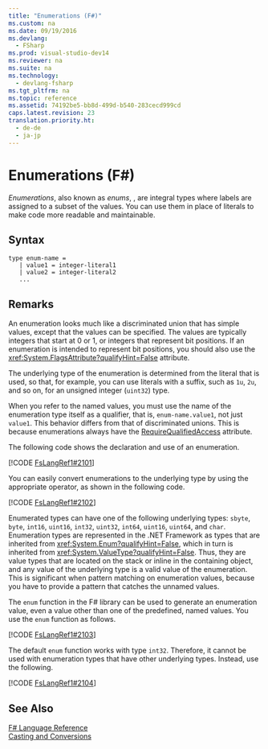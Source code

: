 ```yaml
---
title: "Enumerations (F#)"
ms.custom: na
ms.date: 09/19/2016
ms.devlang: 
  - FSharp
ms.prod: visual-studio-dev14
ms.reviewer: na
ms.suite: na
ms.technology: 
  - devlang-fsharp
ms.tgt_pltfrm: na
ms.topic: reference
ms.assetid: 74192be5-bb8d-499d-b540-283cecd999cd
caps.latest.revision: 23
translation.priority.ht: 
  - de-de
  - ja-jp
---
```

# Enumerations (F#)
*Enumerations*, also known as *enums*, , are integral types where labels are assigned to a subset of the values. You can use them in place of literals to make code more readable and maintainable.  
  
## Syntax  
  
```  
type enum-name =  
   | value1 = integer-literal1  
   | value2 = integer-literal2  
   ...  
```  
  
## Remarks  
 An enumeration looks much like a discriminated union that has simple values, except that the values can be specified. The values are typically integers that start at 0 or 1, or integers that represent bit positions. If an enumeration is intended to represent bit positions, you should also use the <xref:System.FlagsAttribute?qualifyHint=False> attribute.  
  
 The underlying type of the enumeration is determined from the literal that is used, so that, for example, you can use literals with a suffix, such as `1u`, `2u`, and so on, for an unsigned integer (`uint32`) type.  
  
 When you refer to the named values, you must use the name of the enumeration type itself as a qualifier, that is, `enum-name.value1`, not just `value1`. This behavior differs from that of discriminated unions. This is because enumerations always have the [RequireQualifiedAccess](../vs140/Core.RequireQualifiedAccessAttribute-Class--F#-.md) attribute.  
  
 The following code shows the declaration and use of an enumeration.  
  
 [!CODE [FsLangRef1#2101](../CodeSnippet/VS_Snippets_Fsharp/fslangref1#2101)]  
  
 You can easily convert enumerations to the underlying type by using the appropriate operator, as shown in the following code.  
  
 [!CODE [FsLangRef1#2102](../CodeSnippet/VS_Snippets_Fsharp/fslangref1#2102)]  
  
 Enumerated types can have one of the following underlying types: `sbyte`, `byte`, `int16`, `uint16`, `int32`, `uint32`, `int64`, `uint16`, `uint64`, and `char`. Enumeration types are represented in the .NET Framework as types that are inherited from <xref:System.Enum?qualifyHint=False>, which in turn is inherited from <xref:System.ValueType?qualifyHint=False>. Thus, they are value types that are located on the stack or inline in the containing object, and any value of the underlying type is a valid value of the enumeration. This is significant when pattern matching on enumeration values, because you have to provide a pattern that catches the unnamed values.  
  
 The `enum` function in the F# library can be used to generate an enumeration value, even a value other than one of the predefined, named values. You use the `enum` function as follows.  
  
 [!CODE [FsLangRef1#2103](../CodeSnippet/VS_Snippets_Fsharp/fslangref1#2103)]  
  
 The default `enum` function works with type `int32`. Therefore, it cannot be used with enumeration types that have other underlying types. Instead, use the following.  
  
 [!CODE [FsLangRef1#2104](../CodeSnippet/VS_Snippets_Fsharp/fslangref1#2104)]  
  
## See Also  
 [F# Language Reference](../Topic/F%23%20Language%20Reference.md)   
 [Casting and Conversions](../vs140/Casting-and-Conversions--F#-.md)